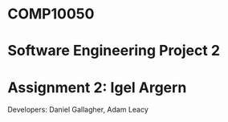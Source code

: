 # COMP10050
# Software Engineering Project 2
# Assignment 2: Igel Argern

Developers: Daniel Gallagher, Adam Leacy
